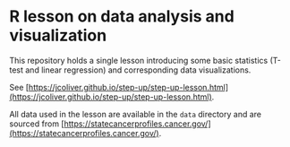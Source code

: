 # R lesson on data analysis and visualization

This repository holds a single lesson introducing some basic statistics (T-test and linear regression) and corresponding data visualizations.

See [https://jcoliver.github.io/step-up/step-up-lesson.html](https://jcoliver.github.io/step-up/step-up-lesson.html). 

All data used in the lesson are available in the `data` directory and are sourced from [https://statecancerprofiles.cancer.gov/](https://statecancerprofiles.cancer.gov/).